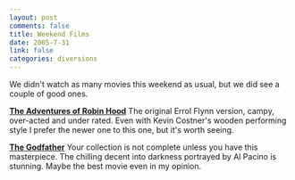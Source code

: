 ```yaml
--- 
layout: post
comments: false
title: Weekend Films
date: 2005-7-31
link: false
categories: diversions
---
```

We didn't watch as many movies this weekend as usual, but we did see a couple of good ones.

<strong><a href="http://imdb.com/title/tt0029843/" title="The Adventures of Robin Hood">The Adventures of Robin Hood</a></strong>
The original Errol Flynn version, campy, over-acted and under rated. Even with Kevin Costner's wooden performing style I prefer the newer one to this one, but it's worth seeing.

<strong><a href="http://imdb.com/title/tt0068646/" title="The Godfather">The Godfather</a></strong>
Your collection is not complete unless you have this masterpiece. The chilling decent into darkness portrayed by Al Pacino is stunning. Maybe the best movie even in my opinion.
